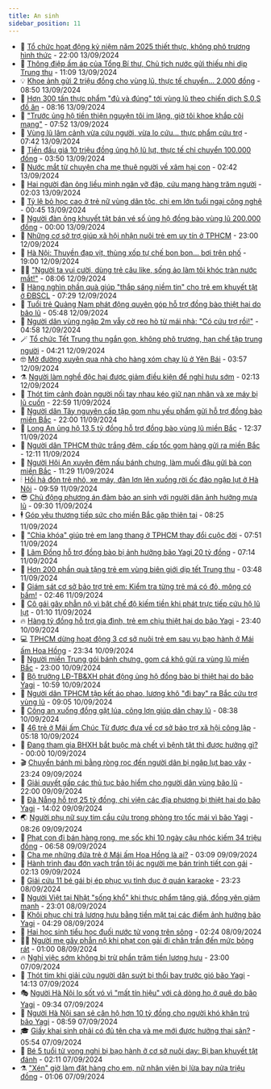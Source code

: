 ```yaml
---
title: An sinh
sidebar_position: 11
---
```


<!-- dantri-an-sinh:START -->
- 👺 [Tổ chức hoạt động kỷ niệm năm 2025 thiết thực, không phô trương hình thức](https://dantri.com.vn/an-sinh/to-chuc-hoat-dong-ky-niem-nam-2025-thiet-thuc-khong-pho-truong-hinh-thuc-20240913203347317.htm) - 22:00 13/09/2024
- 👀 [Thông điệp ấm áp của Tổng Bí thư, Chủ tịch nước gửi thiếu nhi dịp Trung thu](https://dantri.com.vn/an-sinh/thong-diep-am-ap-cua-tong-bi-thu-chu-tich-nuoc-gui-thieu-nhi-dip-trung-thu-20240913162403261.htm) - 11:09 13/09/2024
- 💡 [Khoe ảnh gửi 2 triệu đồng cho vùng lũ, thực tế chuyển... 2.000 đồng](https://dantri.com.vn/an-sinh/khoe-anh-gui-2-trieu-dong-cho-vung-lu-thuc-te-chuyen-2000-dong-20240913152110442.htm) - 08:50 13/09/2024
- 💄 [Hơn 300 tấn thực phẩm &quot;đủ và đúng&quot; tới vùng lũ theo chiến dịch S.0.S đồ ăn](https://dantri.com.vn/an-sinh/hon-300-tan-thuc-pham-du-va-dung-toi-vung-lu-theo-chien-dich-s0s-do-an-20240912223356947.htm) - 08:16 13/09/2024
- 🧠 [&quot;Trước ủng hộ tiền thiện nguyện tôi im lặng, giờ tôi khoe khắp cõi mạng&quot;](https://dantri.com.vn/an-sinh/truoc-ung-ho-tien-thien-nguyen-toi-im-lang-gio-toi-khoe-khap-coi-mang-20240913123954069.htm) - 07:52 13/09/2024
- 🫣 [Vùng lũ lâm cảnh vừa cứu người, vừa lo cứu... thực phẩm cứu trợ](https://dantri.com.vn/an-sinh/vung-lu-lam-canh-vua-cuu-nguoi-vua-lo-cuu-thuc-pham-cuu-tro-20240913122024357.htm) - 07:42 13/09/2024
- 🥸 [Tiền đấu giá 10 triệu đồng ủng hộ lũ lụt, thực tế chỉ chuyển 100.000 đồng](https://dantri.com.vn/an-sinh/tien-dau-gia-10-trieu-dong-ung-ho-lu-lut-thuc-te-chi-chuyen-100000-dong-20240913102821228.htm) - 03:50 13/09/2024
- 🤭 [Nước mắt từ chuyện cha mẹ thuê người về xâm hại con](https://dantri.com.vn/an-sinh/nuoc-mat-tu-chuyen-cha-me-thue-nguoi-ve-xam-hai-con-20240913052552119.htm) - 02:42 13/09/2024
- 💂 [Hai người đàn ông liều mình ngăn vỡ đập, cứu mạng hàng trăm người](https://dantri.com.vn/an-sinh/hai-nguoi-dan-ong-lieu-minh-ngan-vo-dap-cuu-mang-hang-tram-nguoi-20240912163050269.htm) - 02:03 13/09/2024
- 🦣 [Tỷ lệ bỏ học cao ở trẻ nữ vùng dân tộc, chị em lớn tuổi ngại công nghệ](https://dantri.com.vn/an-sinh/ty-le-bo-hoc-cao-o-tre-nu-vung-dan-toc-chi-em-lon-tuoi-ngai-cong-nghe-20240912155934193.htm) - 00:45 13/09/2024
- 🧰 [Người đàn ông khuyết tật bán vé số ủng hộ đồng bào vùng lũ 200.000 đồng](https://dantri.com.vn/an-sinh/nguoi-dan-ong-khuyet-tat-ban-ve-so-ung-ho-dong-bao-vung-lu-200000-dong-20240912164633468.htm) - 00:00 13/09/2024
- 🤩 [Những cơ sở trợ giúp xã hội nhận nuôi trẻ em uy tín ở TPHCM](https://dantri.com.vn/an-sinh/nhung-co-so-tro-giup-xa-hoi-nhan-nuoi-tre-em-uy-tin-o-tphcm-20240912125433415.htm) - 23:00 12/09/2024
- 🤖 [Hà Nội: Thuyền đạp vịt, thùng xốp tự chế bon bon... bơi trên phố](https://dantri.com.vn/an-sinh/ha-noi-thuyen-dap-vit-thung-xop-tu-che-bon-bon-boi-tren-pho-20240912164853662.htm) - 19:00 12/09/2024
- 🧑‍💻 [&quot;Người ta vui cười, dùng trẻ câu like, sống ảo làm tôi khóc tràn nước mắt!&quot;](https://dantri.com.vn/an-sinh/nguoi-ta-vui-cuoi-dung-tre-cau-like-song-ao-lam-toi-khoc-tran-nuoc-mat-20240912141122415.htm) - 08:06 12/09/2024
- 🦍 [Hàng nghìn phần quà giúp &quot;thắp sáng niềm tin&quot; cho trẻ em khuyết tật ở ĐBSCL](https://dantri.com.vn/an-sinh/hang-nghin-phan-qua-giup-thap-sang-niem-tin-cho-tre-em-khuyet-tat-o-dbscl-20240912122931036.htm) - 07:29 12/09/2024
- 🦆 [Tuổi trẻ Quảng Nam phát động quyên góp hỗ trợ đồng bào thiệt hại do bão lũ](https://dantri.com.vn/an-sinh/tuoi-tre-quang-nam-phat-dong-quyen-gop-ho-tro-dong-bao-thiet-hai-do-bao-lu-20240912113217659.htm) - 05:48 12/09/2024
- 🌊 [Người dân vùng ngập 2m vẫy cờ reo hò từ mái nhà: &quot;Có cứu trợ rồi!&quot;](https://dantri.com.vn/an-sinh/nguoi-dan-vung-ngap-2m-vay-co-reo-ho-tu-mai-nha-co-cuu-tro-roi-20240912105705599.htm) - 04:58 12/09/2024
- 🪄 [Tổ chức Tết Trung thu ngắn gọn, không phô trương, hạn chế tập trung người](https://dantri.com.vn/an-sinh/to-chuc-tet-trung-thu-ngan-gon-khong-pho-truong-han-che-tap-trung-nguoi-20240912111228068.htm) - 04:21 12/09/2024
- 🤓 [Mở đường xuyên qua nhà cho hàng xóm chạy lũ ở Yên Bái](https://dantri.com.vn/xa-hoi/mo-duong-xuyen-qua-nha-cho-hang-xom-chay-lu-o-yen-bai-20240912100245134.htm) - 03:57 12/09/2024
- ⚗️ [Người làm nghề độc hại được giảm điều kiện để nghỉ hưu sớm](https://dantri.com.vn/an-sinh/nguoi-lam-nghe-doc-hai-duoc-giam-dieu-kien-de-nghi-huu-som-20240910230719182.htm) - 02:13 12/09/2024
- 💃 [Thót tim cảnh đoàn người nối tay nhau kéo giữ nạn nhân và xe máy bị lũ cuốn](https://dantri.com.vn/an-sinh/thot-tim-canh-doan-nguoi-noi-tay-nhau-keo-giu-nan-nhan-va-xe-may-bi-lu-cuon-20240911202252304.htm) - 22:59 11/09/2024
- 💼 [Người dân Tây nguyên cấp tập gom nhu yếu phẩm gửi hỗ trợ đồng bào miền Bắc](https://dantri.com.vn/an-sinh/nguoi-dan-tay-nguyen-cap-tap-gom-nhu-yeu-pham-gui-ho-tro-dong-bao-mien-bac-20240911192310540.htm) - 22:00 11/09/2024
- 🤖 [Long An ủng hộ 13,5 tỷ đồng hỗ trợ đồng bào vùng lũ miền Bắc](https://dantri.com.vn/an-sinh/long-an-ung-ho-135-ty-dong-ho-tro-dong-bao-vung-lu-mien-bac-20240911192907442.htm) - 12:37 11/09/2024
- 🧐 [Người dân TPHCM thức trắng đêm, cấp tốc gom hàng gửi ra miền Bắc](https://dantri.com.vn/an-sinh/nguoi-dan-tphcm-thuc-trang-dem-cap-toc-gom-hang-gui-ra-mien-bac-20240911170317766.htm) - 12:11 11/09/2024
- 💯 [Người Hội An xuyên đêm nấu bánh chưng, làm muối đậu gửi bà con miền Bắc](https://dantri.com.vn/an-sinh/nguoi-hoi-an-xuyen-dem-nau-banh-chung-lam-muoi-dau-gui-ba-con-mien-bac-20240911165844172.htm) - 11:29 11/09/2024
- 🕯 [Hối hả đón trẻ nhỏ, xe máy, đàn lợn lên xuồng rời ốc đảo ngập lụt ở Hà Nội](https://dantri.com.vn/an-sinh/hoi-ha-don-tre-nho-xe-may-dan-lon-len-xuong-roi-oc-dao-ngap-lut-o-ha-noi-20240911163446221.htm) - 09:59 11/09/2024
- 😎 [Chủ động phương án đảm bảo an sinh với người dân ảnh hưởng mưa lũ](https://dantri.com.vn/an-sinh/chu-dong-phuong-an-dam-bao-an-sinh-voi-nguoi-dan-anh-huong-mua-lu-20240911153431610.htm) - 09:30 11/09/2024
- 🕴 [Góp yêu thương tiếp sức cho miền Bắc gặp thiên tai](https://dantri.com.vn/an-sinh/gop-yeu-thuong-tiep-suc-cho-mien-bac-gap-thien-tai-20240911142502057.htm) - 08:25 11/09/2024
- 🤖 [&quot;Chìa khóa&quot; giúp trẻ em lang thang ở TPHCM thay đổi cuộc đời](https://dantri.com.vn/an-sinh/chia-khoa-giup-tre-em-lang-thang-o-tphcm-thay-doi-cuoc-doi-20240911142910338.htm) - 07:51 11/09/2024
- 🤡 [Lâm Đồng hỗ trợ đồng bào bị ảnh hưởng bão Yagi 20 tỷ đồng](https://dantri.com.vn/an-sinh/lam-dong-ho-tro-dong-bao-bi-anh-huong-bao-yagi-20-ty-dong-20240911133412971.htm) - 07:14 11/09/2024
- 💪 [Hơn 200 phần quà tặng trẻ em vùng biên giới dịp tết Trung thu](https://dantri.com.vn/an-sinh/hon-200-phan-qua-tang-tre-em-vung-bien-gioi-dip-tet-trung-thu-20240911095830106.htm) - 03:48 11/09/2024
- 🌝 [Giám sát cơ sở bảo trợ trẻ em: Kiểm tra từng trẻ má có đỏ, mông có bầm!](https://dantri.com.vn/an-sinh/giam-sat-co-so-bao-tro-tre-em-kiem-tra-tung-tre-ma-co-do-mong-co-bam-20240910131737564.htm) - 02:46 11/09/2024
- 🤩 [Cô gái gây phẫn nộ vì bật chế độ kiếm tiền khi phát trực tiếp cứu hộ lũ lụt](https://dantri.com.vn/an-sinh/co-gai-gay-phan-no-vi-bat-che-do-kiem-tien-khi-phat-truc-tiep-cuu-ho-lu-lut-20240910172135215.htm) - 01:10 11/09/2024
- 🔥 [Hàng tỷ đồng hỗ trợ gia đình, trẻ em chịu thiệt hại do bão Yagi](https://dantri.com.vn/an-sinh/hang-ty-dong-ho-tro-gia-dinh-tre-em-chiu-thiet-hai-do-bao-yagi-20240910221658918.htm) - 23:40 10/09/2024
- 💻 [TPHCM dừng hoạt động 3 cơ sở nuôi trẻ em sau vụ bạo hành ở Mái ấm Hoa Hồng](https://dantri.com.vn/an-sinh/tphcm-dung-hoat-dong-3-co-so-nuoi-tre-em-sau-vu-bao-hanh-o-mai-am-hoa-hong-20240910115502908.htm) - 23:34 10/09/2024
- 💄 [Người miền Trung gói bánh chưng, gom cá khô gửi ra vùng lũ miền Bắc](https://dantri.com.vn/an-sinh/nguoi-mien-trung-goi-banh-chung-gom-ca-kho-gui-ra-vung-lu-mien-bac-20240910173222664.htm) - 23:00 10/09/2024
- 🦆 [Bộ trưởng LĐ-TB&amp;XH phát động ủng hộ đồng bào bị thiệt hại do bão Yagi](https://dantri.com.vn/an-sinh/bo-truong-ld-tbxh-phat-dong-ung-ho-dong-bao-bi-thiet-hai-do-bao-yagi-20240910174207034.htm) - 10:59 10/09/2024
- 🐲 [Người dân TPHCM tập kết áo phao, lương khô &quot;đi bay&quot; ra Bắc cứu trợ vùng lũ](https://dantri.com.vn/an-sinh/nguoi-dan-tphcm-tap-ket-ao-phao-luong-kho-di-bay-ra-bac-cuu-tro-vung-lu-20240910154630568.htm) - 09:05 10/09/2024
- 🥷 [Công an xuống đồng gặt lúa, cõng lợn giúp dân chạy lũ](https://dantri.com.vn/an-sinh/cong-an-xuong-dong-gat-lua-cong-lon-giup-dan-chay-lu-20240910150458125.htm) - 08:38 10/09/2024
- 💯 [46 trẻ ở Mái ấm Chúc Từ được đưa về cơ sở bảo trợ xã hội công lập](https://dantri.com.vn/an-sinh/46-tre-o-mai-am-chuc-tu-duoc-dua-ve-co-so-bao-tro-xa-hoi-cong-lap-20240910114531696.htm) - 05:18 10/09/2024
- 🧐 [Đang tham gia BHXH bắt buộc mà chết vì bệnh tật thì được hưởng gì?](https://dantri.com.vn/an-sinh/dang-tham-gia-bhxh-bat-buoc-ma-chet-vi-benh-tat-thi-duoc-huong-gi-20240909104927765.htm) - 00:00 10/09/2024
- 🎬 [Chuyển bánh mì bằng ròng rọc đến người dân bị ngập lụt bao vây](https://dantri.com.vn/an-sinh/chuyen-banh-mi-bang-rong-roc-den-nguoi-dan-bi-ngap-lut-bao-vay-20240910001903413.htm) - 23:24 09/09/2024
- 🦍 [Giải quyết gấp các thủ tục bảo hiểm cho người dân vùng bão lũ](https://dantri.com.vn/an-sinh/giai-quyet-gap-cac-thu-tuc-bao-hiem-cho-nguoi-dan-vung-bao-lu-20240909201320711.htm) - 22:00 09/09/2024
- 🫶 [Đà Nẵng hỗ trợ 25 tỷ đồng, chi viện các địa phương bị thiệt hại do bão Yagi](https://dantri.com.vn/an-sinh/da-nang-ho-tro-25-ty-dong-chi-vien-cac-dia-phuong-bi-thiet-hai-do-bao-yagi-20240909164220819.htm) - 14:02 09/09/2024
- 🌏 [Người phụ nữ suy tim cầu cứu trong phòng trọ tốc mái vì bão Yagi](https://dantri.com.vn/an-sinh/nguoi-phu-nu-suy-tim-cau-cuu-trong-phong-tro-toc-mai-vi-bao-yagi-20240909145145312.htm) - 08:26 09/09/2024
- 🫣 [Phạt con đi bán hàng rong, mẹ sốc khi 10 ngày cậu nhóc kiếm 34 triệu đồng](https://dantri.com.vn/an-sinh/phat-con-di-ban-hang-rong-me-soc-khi-10-ngay-cau-nhoc-kiem-34-trieu-dong-20240909105401223.htm) - 06:58 09/09/2024
- 🥰 [Cha mẹ những đứa trẻ ở Mái ấm Hoa Hồng là ai?](https://dantri.com.vn/an-sinh/cha-me-nhung-dua-tre-o-mai-am-hoa-hong-la-ai-20240909011649525.htm) - 03:09 09/09/2024
- 🎊 [Hành trình đau đớn vạch trần tội ác người mẹ bán trinh tiết con gái](https://dantri.com.vn/an-sinh/hanh-trinh-dau-don-vach-tran-toi-ac-nguoi-me-ban-trinh-tiet-con-gai-20240908132622976.htm) - 02:13 09/09/2024
- 💄 [Giải cứu 11 bé gái bị ép phục vụ tình dục ở quán karaoke](https://dantri.com.vn/an-sinh/giai-cuu-11-be-gai-bi-ep-phuc-vu-tinh-duc-o-quan-karaoke-20240908230924667.htm) - 23:23 08/09/2024
- 👹 [Người Việt tại Nhật &quot;sống khổ&quot; khi thực phẩm tăng giá, đồng yên giảm mạnh](https://dantri.com.vn/an-sinh/nguoi-viet-tai-nhat-song-kho-khi-thuc-pham-tang-gia-dong-yen-giam-manh-20240908163140008.htm) - 23:01 08/09/2024
- 💯 [Khôi phục chi trả lương hưu bằng tiền mặt tại các điểm ảnh hưởng bão Yagi](https://dantri.com.vn/an-sinh/khoi-phuc-chi-tra-luong-huu-bang-tien-mat-tai-cac-diem-anh-huong-bao-yagi-20240908105621094.htm) - 04:29 08/09/2024
- 📝 [Hai học sinh tiểu học đuối nước tử vong trên sông](https://dantri.com.vn/an-sinh/hai-hoc-sinh-tieu-hoc-duoi-nuoc-tu-vong-tren-song-20240908084512540.htm) - 02:24 08/09/2024
- 👨‍🏫 [Người mẹ gây phẫn nộ khi phạt con gái đi chân trần đến mức bỏng rát](https://dantri.com.vn/an-sinh/nguoi-me-gay-phan-no-khi-phat-con-gai-di-chan-tran-den-muc-bong-rat-20240907153718443.htm) - 01:00 08/09/2024
- 🔥 [Nghỉ việc sớm không bị trừ phần trăm tiền lương hưu](https://dantri.com.vn/an-sinh/nghi-viec-som-khong-bi-tru-phan-tram-tien-luong-huu-20240905230056971.htm) - 23:00 07/09/2024
- 🧰 [Thót tim khi giải cứu người dân suýt bị thổi bay trước gió bão Yagi](https://dantri.com.vn/an-sinh/thot-tim-khi-giai-cuu-nguoi-dan-suyt-bi-thoi-bay-truoc-gio-bao-yagi-20240907204455932.htm) - 14:13 07/09/2024
- 🎭 [Người Hà Nội lo sốt vó vì &quot;mất tín hiệu&quot; với cả dòng họ ở quê do bão Yagi](https://dantri.com.vn/an-sinh/nguoi-ha-noi-lo-sot-vo-vi-mat-tin-hieu-voi-ca-dong-ho-o-que-do-bao-yagi-20240907162452478.htm) - 09:34 07/09/2024
- 🔭 [Người Hà Nội san sẻ căn hộ hơn 10 tỷ đồng cho người khó khăn trú bão Yagi](https://dantri.com.vn/an-sinh/nguoi-ha-noi-san-se-can-ho-hon-10-ty-dong-cho-nguoi-kho-khan-tru-bao-yagi-20240907154648385.htm) - 08:59 07/09/2024
- 🎓 [Giấy khai sinh phải có đủ tên cha và mẹ mới được hưởng thai sản?](https://dantri.com.vn/an-sinh/giay-khai-sinh-phai-co-du-ten-cha-va-me-moi-duoc-huong-thai-san-20240905232755114.htm) - 05:54 07/09/2024
- 🦅 [Bé 5 tuổi tử vong nghi bị bạo hành ở cơ sở nuôi dạy: Bị bạn khuyết tật đánh](https://dantri.com.vn/an-sinh/be-5-tuoi-tu-vong-nghi-bi-bao-hanh-o-co-so-nuoi-day-bi-ban-khuyet-tat-danh-20240907083047496.htm) - 02:11 07/09/2024
- ⚗️ [&quot;Xén&quot; giờ làm đặt hàng cho em, nữ nhân viên bị lừa bay nửa triệu đồng](https://dantri.com.vn/an-sinh/xen-gio-lam-dat-hang-cho-em-nu-nhan-vien-bi-lua-bay-nua-trieu-dong-20240906170151346.htm) - 01:06 07/09/2024<!-- dantri-an-sinh:END -->
